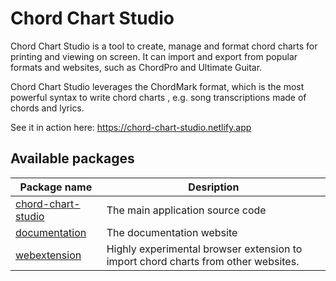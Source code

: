 # Chord Chart Studio

Chord Chart Studio is a tool to create, manage and format chord charts for printing and viewing on screen. It can import and export from popular formats and websites, such as ChordPro and Ultimate Guitar.

Chord Chart Studio leverages the ChordMark format, which is the most powerful syntax to write chord charts , e.g. song transcriptions made of chords and lyrics.

See it in action here: https://chord-chart-studio.netlify.app

## Available packages

| Package name                                                                                                 | Desription                                                                        |
|--------------------------------------------------------------------------------------------------------------|-----------------------------------------------------------------------------------|
| [chord-chart-studio](https://github.com/no-chris/chord-chart-studio/tree/master/packages/chord-chart-studio) | The main application source code                                                  |
| [documentation](https://github.com/no-chris/chord-chart-studio/tree/master/packages/documentation)           | The documentation website                                                         |
| [webextension](https://github.com/no-chris/chord-chart-studio/tree/master/packages/webextension)             | Highly experimental browser extension to import chord charts from other websites. |


